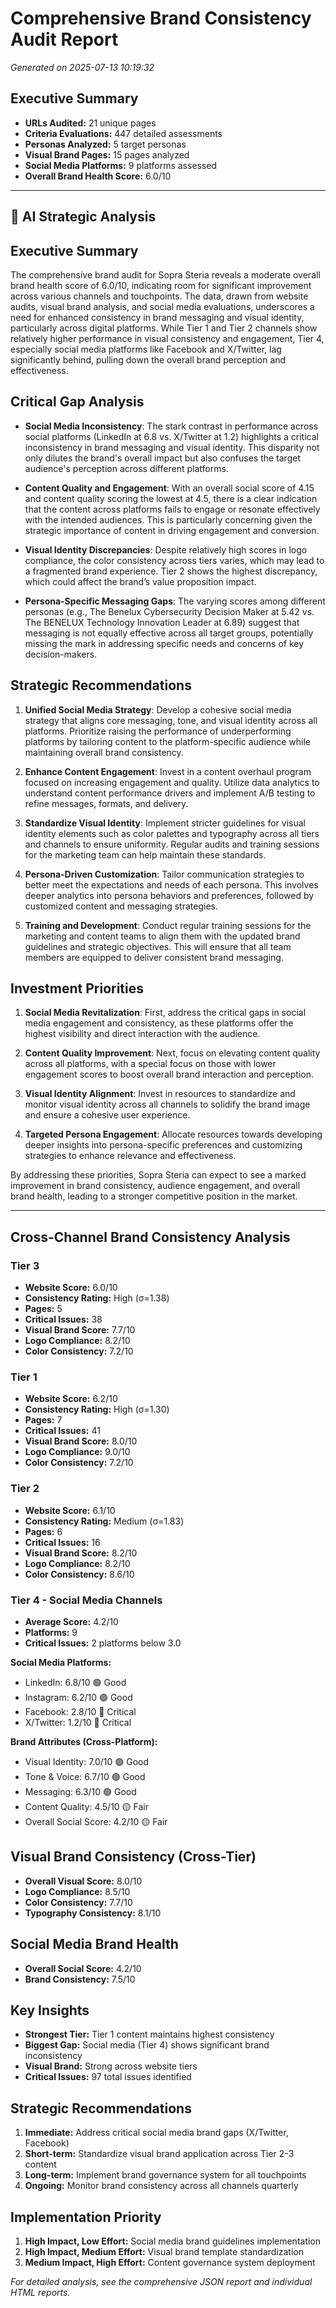 # Comprehensive Brand Consistency Audit Report
*Generated on 2025-07-13 10:19:32*

## Executive Summary
- **URLs Audited:** 21 unique pages
- **Criteria Evaluations:** 447 detailed assessments  
- **Personas Analyzed:** 5 target personas
- **Visual Brand Pages:** 15 pages analyzed
- **Social Media Platforms:** 9 platforms assessed
- **Overall Brand Health Score:** 6.0/10

---

## 🤖 AI Strategic Analysis

## Executive Summary

The comprehensive brand audit for Sopra Steria reveals a moderate overall brand health score of 6.0/10, indicating room for significant improvement across various channels and touchpoints. The data, drawn from website audits, visual brand analysis, and social media evaluations, underscores a need for enhanced consistency in brand messaging and visual identity, particularly across digital platforms. While Tier 1 and Tier 2 channels show relatively higher performance in visual consistency and engagement, Tier 4, especially social media platforms like Facebook and X/Twitter, lag significantly behind, pulling down the overall brand perception and effectiveness.

## Critical Gap Analysis

- **Social Media Inconsistency**: The stark contrast in performance across social platforms (LinkedIn at 6.8 vs. X/Twitter at 1.2) highlights a critical inconsistency in brand messaging and visual identity. This disparity not only dilutes the brand's overall impact but also confuses the target audience's perception across different platforms.
  
- **Content Quality and Engagement**: With an overall social score of 4.15 and content quality scoring the lowest at 4.5, there is a clear indication that the content across platforms fails to engage or resonate effectively with the intended audiences. This is particularly concerning given the strategic importance of content in driving engagement and conversion.

- **Visual Identity Discrepancies**: Despite relatively high scores in logo compliance, the color consistency across tiers varies, which may lead to a fragmented brand experience. Tier 2 shows the highest discrepancy, which could affect the brand’s value proposition impact.

- **Persona-Specific Messaging Gaps**: The varying scores among different personas (e.g., The Benelux Cybersecurity Decision Maker at 5.42 vs. The BENELUX Technology Innovation Leader at 6.89) suggest that messaging is not equally effective across all target groups, potentially missing the mark in addressing specific needs and concerns of key decision-makers.

## Strategic Recommendations

1. **Unified Social Media Strategy**: Develop a cohesive social media strategy that aligns core messaging, tone, and visual identity across all platforms. Prioritize raising the performance of underperforming platforms by tailoring content to the platform-specific audience while maintaining overall brand consistency.

2. **Enhance Content Engagement**: Invest in a content overhaul program focused on increasing engagement and quality. Utilize data analytics to understand content performance drivers and implement A/B testing to refine messages, formats, and delivery.

3. **Standardize Visual Identity**: Implement stricter guidelines for visual identity elements such as color palettes and typography across all tiers and channels to ensure uniformity. Regular audits and training sessions for the marketing team can help maintain these standards.

4. **Persona-Driven Customization**: Tailor communication strategies to better meet the expectations and needs of each persona. This involves deeper analytics into persona behaviors and preferences, followed by customized content and messaging strategies.

5. **Training and Development**: Conduct regular training sessions for the marketing and content teams to align them with the updated brand guidelines and strategic objectives. This will ensure that all team members are equipped to deliver consistent brand messaging.

## Investment Priorities

1. **Social Media Revitalization**: First, address the critical gaps in social media engagement and consistency, as these platforms offer the highest visibility and direct interaction with the audience.

2. **Content Quality Improvement**: Next, focus on elevating content quality across all platforms, with a special focus on those with lower engagement scores to boost overall brand interaction and perception.

3. **Visual Identity Alignment**: Invest in resources to standardize and monitor visual identity across all channels to solidify the brand image and ensure a cohesive user experience.

4. **Targeted Persona Engagement**: Allocate resources towards developing deeper insights into persona-specific preferences and customizing strategies to enhance relevance and effectiveness.

By addressing these priorities, Sopra Steria can expect to see a marked improvement in brand consistency, audience engagement, and overall brand health, leading to a stronger competitive position in the market.

---

## Cross-Channel Brand Consistency Analysis

### Tier 3
- **Website Score:** 6.0/10
- **Consistency Rating:** High (σ=1.38)
- **Pages:** 5
- **Critical Issues:** 38
- **Visual Brand Score:** 7.7/10
- **Logo Compliance:** 8.2/10
- **Color Consistency:** 7.2/10

### Tier 1
- **Website Score:** 6.2/10
- **Consistency Rating:** High (σ=1.30)
- **Pages:** 7
- **Critical Issues:** 41
- **Visual Brand Score:** 8.0/10
- **Logo Compliance:** 9.0/10
- **Color Consistency:** 7.2/10

### Tier 2
- **Website Score:** 6.1/10
- **Consistency Rating:** Medium (σ=1.83)
- **Pages:** 6
- **Critical Issues:** 16
- **Visual Brand Score:** 8.2/10
- **Logo Compliance:** 8.2/10
- **Color Consistency:** 8.6/10

### Tier 4 - Social Media Channels
- **Average Score:** 4.2/10
- **Platforms:** 9
- **Critical Issues:** 2 platforms below 3.0

**Social Media Platforms:**
- LinkedIn: 6.8/10 🟢 Good
- Instagram: 6.2/10 🟢 Good
- Facebook: 2.8/10 🔴 Critical
- X/Twitter: 1.2/10 🔴 Critical

**Brand Attributes (Cross-Platform):**
- Visual Identity: 7.0/10 🟢 Good
- Tone & Voice: 6.7/10 🟢 Good
- Messaging: 6.3/10 🟢 Good
- Content Quality: 4.5/10 🟡 Fair
- Overall Social Score: 4.2/10 🟡 Fair

## Visual Brand Consistency (Cross-Tier)
- **Overall Visual Score:** 8.0/10
- **Logo Compliance:** 8.5/10
- **Color Consistency:** 7.7/10
- **Typography Consistency:** 8.1/10

## Social Media Brand Health
- **Overall Social Score:** 4.2/10
- **Brand Consistency:** 7.5/10

## Key Insights
- **Strongest Tier:** Tier 1 content maintains highest consistency
- **Biggest Gap:** Social media (Tier 4) shows significant brand inconsistency
- **Visual Brand:** Strong across website tiers
- **Critical Issues:** 97 total issues identified

## Strategic Recommendations
1. **Immediate:** Address critical social media brand gaps (X/Twitter, Facebook)
2. **Short-term:** Standardize visual brand application across Tier 2-3 content
3. **Long-term:** Implement brand governance system for all touchpoints
4. **Ongoing:** Monitor brand consistency across all channels quarterly

## Implementation Priority
1. **High Impact, Low Effort:** Social media brand guidelines implementation
2. **High Impact, Medium Effort:** Visual brand template standardization
3. **Medium Impact, High Effort:** Content governance system deployment

*For detailed analysis, see the comprehensive JSON report and individual HTML reports.*
